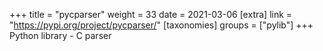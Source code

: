 +++
title = "pycparser"
weight = 33
date = 2021-03-06
[extra]
link = "https://pypi.org/project/pycparser/"
[taxonomies]
groups = ["pylib"]
+++
Python library - C parser

